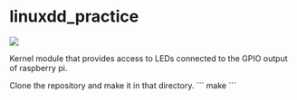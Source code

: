 # linuxdd_practice
![](https://img.shields.io/badge/made%20by-splinter1984-blue)

Kernel module that provides access to LEDs connected to the GPIO output of raspberry pi.
<p>Clone the repository and make it in that directory.
```
make
```

